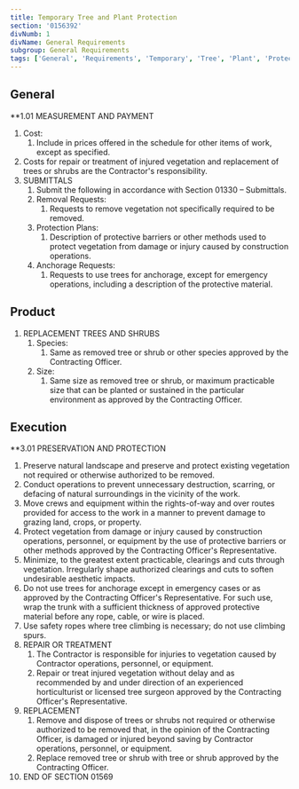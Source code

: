 ```yaml
---
title: Temporary Tree and Plant Protection
section: '0156392'
divNumb: 1
divName: General Requirements
subgroup: General Requirements
tags: ['General', 'Requirements', 'Temporary', 'Tree', 'Plant', 'Protection']
---
```


## General

 **1.01 MEASUREMENT AND PAYMENT
   1. Cost:
       1. Include in prices offered in the schedule for other items of work, except as specified.
1. Costs for repair or treatment of injured vegetation and replacement of trees or shrubs are the Contractor's responsibility.
2. SUBMITTALS
   1. Submit the following in accordance with Section 01330 – Submittals.
   2. Removal Requests:
      1. Requests to remove vegetation not specifically required to be removed.
   3. Protection Plans:
      1. Description of protective barriers or other methods used to protect vegetation from damage or injury caused by construction operations.
   4. Anchorage Requests:
      1. Requests to use trees for anchorage, except for emergency operations, including a description of the protective material.

## Product

1. REPLACEMENT TREES AND SHRUBS
   1. Species:
      1. Same as removed tree or shrub or other species approved by the Contracting Officer.
   1. Size:
      1. Same size as removed tree or shrub, or maximum practicable size that can be planted or sustained in the particular environment as approved by the Contracting Officer.
   
## Execution

 **3.01 PRESERVATION AND PROTECTION
   1. Preserve natural landscape and preserve and protect existing vegetation not required or otherwise authorized to be removed.
   2. Conduct operations to prevent unnecessary destruction, scarring, or defacing of natural surroundings in the vicinity of the work.
   3. Move crews and equipment within the rights-of-way and over routes provided for access to the work in a manner to prevent damage to grazing land, crops, or property.
   4. Protect vegetation from damage or injury caused by construction operations, personnel, or equipment by the use of protective barriers or other methods approved by the Contracting Officer's Representative.
   5. Minimize, to the greatest extent practicable, clearings and cuts through vegetation. Irregularly shape authorized clearings and cuts to soften undesirable aesthetic impacts.
   6. Do not use trees for anchorage except in emergency cases or as approved by the Contracting Officer's Representative. For such use, wrap the trunk with a sufficient thickness of approved protective material before any rope, cable, or wire is placed.
   7. Use safety ropes where tree climbing is necessary; do not use climbing spurs.
1. REPAIR OR TREATMENT
   1. The Contractor is responsible for injuries to vegetation caused by Contractor operations, personnel, or equipment.
   2. Repair or treat injured vegetation without delay and as recommended by and under direction of an experienced horticulturist or licensed tree surgeon approved by the Contracting Officer's Representative.
1. REPLACEMENT
   1. Remove and dispose of trees or shrubs not required or otherwise authorized to be removed that, in the opinion of the Contracting Officer, is damaged or injured beyond saving by Contractor operations, personnel, or equipment.
   2. Replace removed tree or shrub with tree or shrub approved by the Contracting Officer.
3. END OF SECTION 01569

